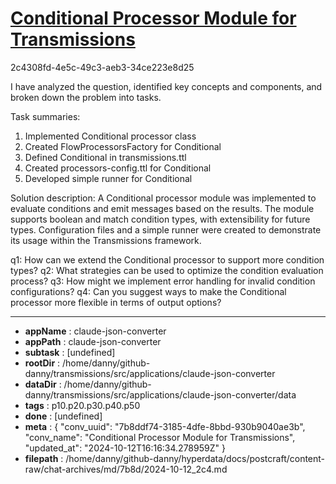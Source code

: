 # [Conditional Processor Module for Transmissions](https://claude.ai/chat/7b8ddf74-3185-4dfe-8bbd-930b9040ae3b)

2c4308fd-4e5c-49c3-aeb3-34ce223e8d25

 I have analyzed the question, identified key concepts and components, and broken down the problem into tasks.

Task summaries:
1. Implemented Conditional processor class
2. Created FlowProcessorsFactory for Conditional
3. Defined Conditional in transmissions.ttl
4. Created processors-config.ttl for Conditional
5. Developed simple runner for Conditional

Solution description:
A Conditional processor module was implemented to evaluate conditions and emit messages based on the results. The module supports boolean and match condition types, with extensibility for future types. Configuration files and a simple runner were created to demonstrate its usage within the Transmissions framework.

q1: How can we extend the Conditional processor to support more condition types?
q2: What strategies can be used to optimize the condition evaluation process?
q3: How might we implement error handling for invalid condition configurations?
q4: Can you suggest ways to make the Conditional processor more flexible in terms of output options?

---

* **appName** : claude-json-converter
* **appPath** : claude-json-converter
* **subtask** : [undefined]
* **rootDir** : /home/danny/github-danny/transmissions/src/applications/claude-json-converter
* **dataDir** : /home/danny/github-danny/transmissions/src/applications/claude-json-converter/data
* **tags** : p10.p20.p30.p40.p50
* **done** : [undefined]
* **meta** : {
  "conv_uuid": "7b8ddf74-3185-4dfe-8bbd-930b9040ae3b",
  "conv_name": "Conditional Processor Module for Transmissions",
  "updated_at": "2024-10-12T16:16:34.278959Z"
}
* **filepath** : /home/danny/github-danny/hyperdata/docs/postcraft/content-raw/chat-archives/md/7b8d/2024-10-12_2c4.md